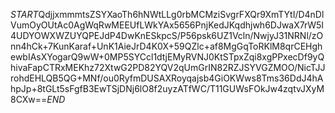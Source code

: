 $START$QdjjxmmmtsZSYXaoTh6hNWtLLg0rbMCMziSvgrFXQr9XmTYtI/D4nDlVumOyOUtAc0AgWqRwMEEUfLWkYAx5656PnjKedJKqdhjwh6DJwaX7rW5I4UDYOWXWZUYQPEJdP4DwKnESkpcS/P56psk6UZ1Vcln/NwjyJ31NRNl/zOnn4hCk+7KunKaraf+UnK1AieJrD4K0X+59QZlc+af8MgGqToRKlM8qrCEHghewbIAsXYogarQ9wW+0MP5SYCcl1dtjEMyRVNJ0KtSTpxZqi8xgPPxecDf9yQhivaFapCTRxMEKhz72XtwG2PD82YQV2qUmGrIN82RZJSYVGZMOO/NicTJJrohdEHLQB5QG+MNf/ou0RyfmDUSAXRoyqajsb4GiOKWws8Tms36DdJ4hAhpJp+8tGLt5sFgfB3EwTSjDNj6lO8f2uyzATfWC/T11GUWsFOkJw4zqtvJXyM8CXw==$END$